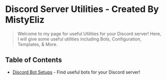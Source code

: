 # Discord Server Utilities - Created By MistyEliz
> Welcome to my page for useful Utilities for your Discord server!
> Here, I will give some useful utilities including Bots, Configuration, Templates, & More.

## Table of Contents

- [Discord Bot Setups](https://github.com/MistyEliz/discord-server-utilities/tree/main/bots) - Find useful bots for your Discord server!
